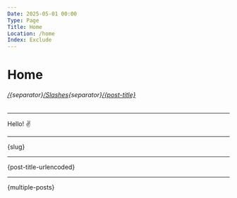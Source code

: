 ```yaml
---
Date: 2025-05-01 00:00
Type: Page
Title: Home
Location: /home
Index: Exclude
---
```


# Home

###### [/]({base-path}){separator}[/Slashes](/slashes){separator}[/{post-title}]({location})

---

Hello! ✌️

---

{slug}

---

{post-title-urlencoded}

---

{multiple-posts}
